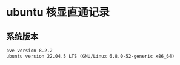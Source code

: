 # ubuntu 核显直通记录
## 系统版本
```` markdown
pve version 8.2.2
ubuntu version 22.04.5 LTS (GNU/Linux 6.8.0-52-generic x86_64)
````